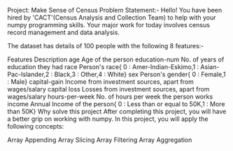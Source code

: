 Project: Make Sense of Census
Problem Statement:-
Hello!
You have been hired by 'CACT'(Census Analysis and Collection Team) to help with your numpy programming skills. Your major work for today involves census record management and data analysis.

The dataset has details of 100 people with the following 8 features:-

Features	Description
age	Age of the person
education-num	No. of years of education they had
race	Person's race{ 0 : Amer-Indian-Eskimo,1 : Asian-Pac-Islander,2 : Black,3 : Other,4 : White}
sex	Person's gender{ 0 : Female,1 : Male}
capital-gain	Income from investment sources, apart from wages/salary
capital loss	Losses from investment sources, apart from wages/salary
hours-per-week	No. of hours per week the person works
income	Annual Income of the person{ 0 : Less than or equal to 50K,1 : More than 50K}
Why solve this project
After completing this project, you will have a better grip on working with numpy. In this project, you will apply the following concepts:

Array Appending
Array Slicing
Array Filtering
Array Aggregation
